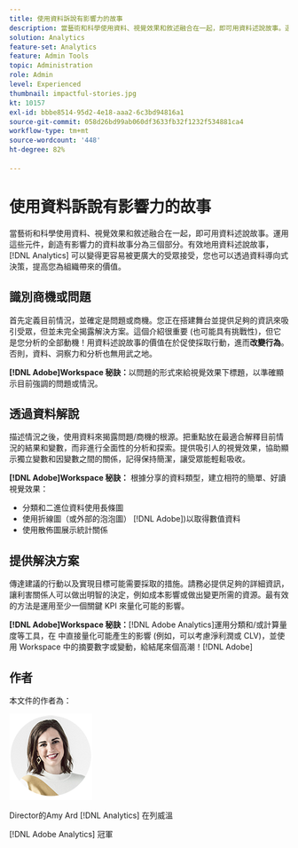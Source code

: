 ```yaml
---
title: 使用資料訴說有影響力的故事
description: 當藝術和科學使用資料、視覺效果和敘述融合在一起，即可用資料述說故事。運用這些元件，創造有影響力的資料故事分為三個部分。有效地用資料述說故事， [!DNL Analytics] 可以更容易被更廣大的受眾接受，您也可以透過資料導向式決策，提高您為組織帶來的價值。
solution: Analytics
feature-set: Analytics
feature: Admin Tools
topic: Administration
role: Admin
level: Experienced
thumbnail: impactful-stories.jpg
kt: 10157
exl-id: bbbe8514-95d2-4e18-aaa2-6c3bd94816a1
source-git-commit: 058d26bd99ab060df3633fb32f1232f534881ca4
workflow-type: tm+mt
source-wordcount: '448'
ht-degree: 82%

---
```


# 使用資料訴說有影響力的故事

當藝術和科學使用資料、視覺效果和敘述融合在一起，即可用資料述說故事。運用這些元件，創造有影響力的資料故事分為三個部分。有效地用資料述說故事， [!DNL Analytics] 可以變得更容易被更廣大的受眾接受，您也可以透過資料導向式決策，提高您為組織帶來的價值。

## 識別商機或問題

首先定義目前情況，並確定是問題或商機。您正在搭建舞台並提供足夠的資訊來吸引受眾，但並未完全揭露解決方案。這個介紹很重要 (也可能具有挑戰性)，但它是您分析的全部動機！用資料述說故事的價值在於促使採取行動，進而&#x200B;**改變行為**。否則，資料、洞察力和分析也無用武之地。

**[!DNL Adobe]Workspace 秘訣：**&#x200B;以問題的形式來給視覺效果下標題，以準確顯示目前強調的問題或情況。

## 透過資料解說

描述情況之後，使用資料來揭露問題/商機的根源。把重點放在最適合解釋目前情況的結果和變數，而非進行全面性的分析和探索。提供吸引人的視覺效果，協助顯示獨立變數和因變數之間的關係，記得保持簡潔，讓受眾能輕鬆吸收。

**[!DNL Adobe]Workspace 秘訣：**
根據分享的資料類型，建立相符的簡單、好讀視覺效果：

* 分類和二進位資料使用長條圖
* 使用折線圖（或外部的泡泡圖） [!DNL Adobe])以取得數值資料
* 使用散佈圖展示統計關係

## 提供解決方案

傳達建議的行動以及實現目標可能需要採取的措施。請務必提供足夠的詳細資訊，讓利害關係人可以做出明智的決定，例如成本影響或做出變更所需的資源。最有效的方法是運用至少一個關鍵 KPI 來量化可能的影響。

**[!DNL Adobe]Workspace 秘訣：**[!DNL Adobe Analytics]運用分類和/或計算量度等工具，在 中直接量化可能產生的影響 (例如，可以考慮淨利潤或 CLV)，並使用 Workspace 中的摘要數字或變動，給結尾來個高潮！[!DNL Adobe]

## 作者

本文件的作者為：

![Amy Ard](assets/amy-ard-headshot-small.png)

Director的Amy Ard [!DNL Analytics] 在列威溫

[!DNL Adobe Analytics] 冠軍
